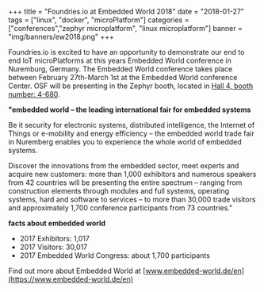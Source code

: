 +++
title = "Foundries.io at Embedded World 2018"
date = "2018-01-27"
tags = ["linux", "docker", "microPlatform"]
categories = ["conferences","zephyr microplatform", "linux microplatform"]
banner = "img/banners/ew2018.png"
+++

Foundries.io is excited to have an opportunity to demonstrate
our end to end IoT microPlatforms at this years Embedded World conference in
Nuremburg, Germany.  The Embedded World conference takes place between
February 27th-March 1st at the Embedded World conference Center.
OSF will be presenting in the Zephyr booth, located in
[Hall 4, booth number: 4-680](https://www.embedded-world.de/en/exhibitors/participation/floor-plan).

<!--more-->

__"embedded world – the leading international fair for embedded systems__

Be it security for electronic systems, distributed intelligence, the Internet
of Things or e-mobility and energy efficiency – the embedded world trade fair
in Nuremberg enables you to experience the whole world of embedded systems.

Discover the innovations from the embedded sector, meet experts and acquire
new customers: more than 1,000 exhibitors and numerous speakers from 42
countries will be presenting the entire spectrum – ranging from construction
elements through modules and full systems, operating systems, hard and
software to services – to more than 30,000 trade visitors and approximately
1,700 conference participants from 73 countries."

__facts about embedded world__

* 2017 Exhibitors: 1,017
* 2017 Visitors: 30,017
* 2017 Embedded World Congress: about 1,700 participants

Find out more about Embedded World at [www.embedded-world.de/en](https://www.embedded-world.de/en)
